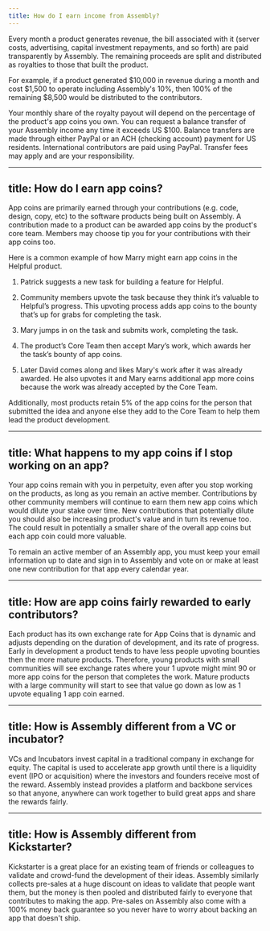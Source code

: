 ```yaml
---
title: How do I earn income from Assembly?
---
```

Every month a product generates revenue, the bill associated with it (server costs, advertising, capital investment repayments, and so forth) are paid transparently by Assembly. The remaining proceeds are split and distributed as royalties to those that built the product.

For example, if a product generated $10,000 in revenue during a month and cost $1,500 to operate including Assembly's 10%, then 100% of the remaining $8,500 would be distributed to the contributors.

Your monthly share of the royalty payout will depend on the percentage of the product's app coins you own. You can request a balance transfer of your Assembly income any time it exceeds US $100. Balance transfers are made through either PayPal or an ACH (checking account) payment for US residents. International contributors are paid using PayPal. Transfer fees may apply and are your responsibility.

---
title: How do I earn app coins?
---
App coins are primarily earned through your contributions (e.g. code, design, copy, etc) to the software products being built on Assembly. A contribution made to a product can be awarded app coins by the product's core team. Members may choose tip you for your contributions with their app coins too.

Here is a common example of how Marry might earn app coins in the Helpful product.

  1. Patrick suggests a new task for building a feature for Helpful.

  2. Community members upvote the task because they think it’s valuable to Helpful’s progress. This upvoting process adds app coins to the bounty that’s up for grabs for completing the task.

  3. Mary jumps in on the task and submits work, completing the task.

  4. The product’s Core Team then accept Mary’s work, which awards her the task’s bounty of app coins.

  5. Later David comes along and likes Mary's work after it was already awarded. He also upvotes it and Mary earns additional app more coins because the work was already accepted by the Core Team.

Additionally, most products retain 5% of the app coins for the person that submitted the idea and anyone else they add to the Core Team to help them lead the product development.


---
title: What happens to my app coins if I stop working on an app?
---
Your app coins remain with you in perpetuity, even after you stop working on the products, as long as you remain an active member. Contributions by other community members will continue to earn them new app coins which would dilute your stake over time. New contributions that potentially dilute you should also be increasing product's value and in turn its revenue too. The could result in potentially a smaller share of the overall app coins but each app coin could more valuable.

To remain an active member of an Assembly app, you must keep your email information up to date and sign in to Assembly and vote on or make at least one new contribution for that app every calendar year.


---
title: How are app coins fairly rewarded to early contributors?
---
Each product has its own exchange rate for App Coins that is dynamic and adjusts depending on the duration of development, and its rate of progress. Early in development a product tends to have less people upvoting bounties then the more mature products.  Therefore, young products with small communities will see exchange rates where your 1 upvote might mint 90 or more app coins for the person that completes the work. Mature products with a large community will start to see that value go down as low as 1 upvote equaling 1 app coin earned.

---
title: How is Assembly different from a VC or incubator?
---
VCs and Incubators invest capital in a traditional company in exchange for equity. The capital is used to accelerate app growth until there is a liquidity event (IPO or acquisition) where the investors and founders receive most of the reward. Assembly instead provides a platform and backbone services so that anyone, anywhere can work together to build great apps and share the rewards fairly.


---
title: How is Assembly different from Kickstarter?
---
Kickstarter is a great place for an existing team of friends or colleagues to validate and crowd-fund the development of their ideas. Assembly similarly collects pre-sales at a huge discount on ideas to validate that people want them, but the money is then pooled and distributed fairly to everyone that contributes to making the app. Pre-sales on Assembly also come with a 100% money back guarantee so you never have to worry about backing an app that doesn't ship.
